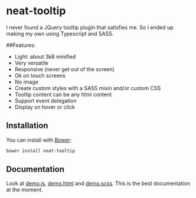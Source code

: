 # neat-tooltip
I never found a JQuery tooltip plugin that satisfies me. So I ended up making my own using Typescript and SASS.

##Features:
- Light: about 3kB minified
- Very versatile
- Responsive (never get out of the screen)
- Ok on touch screens
- No image
- Create custom styles with a SASS mixin and/or custom CSS
- Tooltip content can be any html content
- Support event delegation
- Display on hover or click

## Installation

You can install with [Bower](http://bower.io/):

```bash
bower install neat-tooltip
```

## Documentation
Look at [demo.js](dist/demo.js), [demo.html](dist/demo.htm) and [demo.scss](sass/demo.scss). This is the best documentation at the moment.



